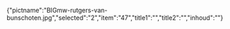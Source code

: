{"pictname":"BIGmw-rutgers-van-bunschoten.jpg","selected":"2","item":"47","title1":"","title2":"","inhoud":""}